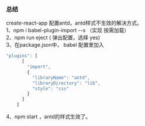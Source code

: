### 总结 ###  

create-react-app 配置antd，antd样式不生效的解决方式。  
1、npm i babel-plugin-import --s （实现 按需加载）  
2、npm run eject   ( 弹出配置，选择 yes)  
3、在package.json中， babel 配置里加入 
```javascript
"plugins": [
      [
        "import",
        {
          "libraryName": "antd",
          "libraryDirectory": "lib",
          "style": "css"
        }
      ]
    ]
```  
4、npm start ，antd的样式生效了。